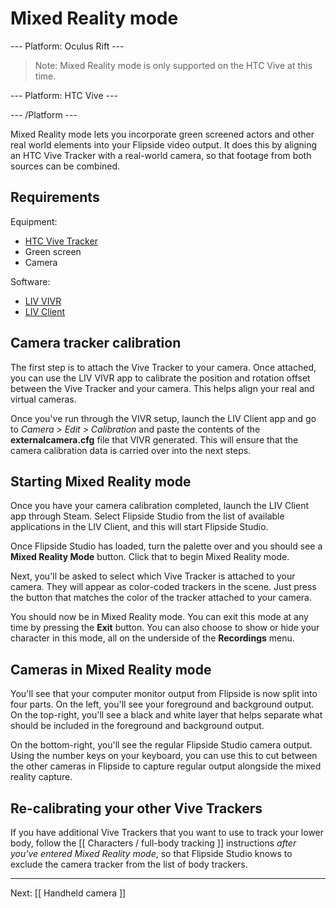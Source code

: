 # Mixed Reality mode

--- Platform: Oculus Rift ---

> Note: Mixed Reality mode is only supported on the HTC Vive at this time.

--- Platform: HTC Vive ---

--- /Platform ---

Mixed Reality mode lets you incorporate green screened actors and other real world elements into your Flipside video output. It does this by aligning an HTC Vive Tracker with a real-world camera, so that footage from both sources can be combined.

## Requirements

Equipment:

* [HTC Vive Tracker](https://www.vive.com/us/vive-tracker)
* Green screen
* Camera

Software:

* [LIV VIVR](http://store.steampowered.com/app/625480/LIV_VIVR/)
* [LIV Client](http://store.steampowered.com/app/755540/LIV/)

## Camera tracker calibration

The first step is to attach the Vive Tracker to your camera. Once attached, you can use the LIV VIVR app to calibrate the position and rotation offset between the Vive Tracker and your camera. This helps align your real and virtual cameras.

Once you've run through the VIVR setup, launch the LIV Client app and go to _Camera > Edit > Calibration_ and paste the contents of the **externalcamera.cfg** file that VIVR generated. This will ensure that the camera calibration data is carried over into the next steps.

## Starting Mixed Reality mode

Once you have your camera calibration completed, launch the LIV Client app through Steam. Select Flipside Studio from the list of available applications in the LIV Client, and this will start Flipside Studio.

Once Flipside Studio has loaded, turn the palette over and you should see a **Mixed Reality Mode** button. Click that to begin Mixed Reality mode.

Next, you'll be asked to select which Vive Tracker is attached to your camera. They will appear as color-coded trackers in the scene. Just press the button that matches the color of the tracker attached to your camera.

You should now be in Mixed Reality mode. You can exit this mode at any time by pressing the **Exit** button. You can also choose to show or hide your character in this mode, all on the underside of the **Recordings** menu.

## Cameras in Mixed Reality mode

You'll see that your computer monitor output from Flipside is now split into four parts. On the left, you'll see your foreground and background output. On the top-right, you'll see a black and white layer that helps separate what should be included in the foreground and background output.

On the bottom-right, you'll see the regular Flipside Studio camera output. Using the number keys on your keyboard, you can use this to cut between the other cameras in Flipside to capture regular output alongside the mixed reality capture.

## Re-calibrating your other Vive Trackers

If you have additional Vive Trackers that you want to use to track your lower body, follow the [[ Characters / full-body tracking ]] instructions _after you've entered Mixed Reality mode_, so that Flipside Studio knows to exclude the camera tracker from the list of body trackers.

---

Next: [[ Handheld camera ]]
